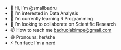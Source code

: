 - 👋 Hi, I’m @smallbadru
- 👀 I’m interested in Data Analysis
- 🌱 I’m currently learning R Programming
- 💞️ I’m looking to collaborate on Scientific Research
- 📫 How to reach me badruolabimpe@gmail.com
- 😄 Pronouns: her/she
- ⚡ Fun fact: I'm a nerd

<!---
smallbadru/smallbadru is a ✨ special ✨ repository because its `README.md` (this file) appears on your GitHub profile.
You can click the Preview link to take a look at your changes.
--->
